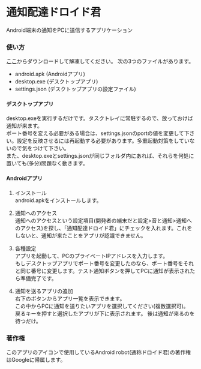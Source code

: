 # 通知配達ドロイド君

Android端末の通知をPCに送信するアプリケーション

### 使い方
[ここ](https://github.com/ptkNktq/AndroidNotificationNotifier/releases)からダウンロードして解凍してください。
次の3つのファイルがあります。
* android.apk (Androidアプリ)
* desktop.exe (デスクトップアプリ)
* settings.json (デスクトップアプリの設定ファイル)

#### デスクトップアプリ
desktop.exeを実行するだけです。タスクトレイに常駐するので、放っておけば通知が来ます。  
ポート番号を変える必要がある場合は、settings.jsonのportの値を変更して下さい。設定を反映させるには再起動する必要があります。多重起動対策をしていないので気をつけて下さい。  
また、desktop.exeとsettings.jsonが同じフォルダ内にあれば、それらを何処に置いても(多分)問題なく動きます。

#### Androidアプリ
1. インストール  
android.apkをインストールします。

2. 通知へのアクセス  
通知へのアクセスという設定項目(開発者の端末だと設定>音と通知>通知へのアクセス)を探し、「通知配達ドロイド君」にチェックを入れます。これをしないと、通知が来たことをアプリが認識できません。

3. 各種設定  
アプリを起動して、PCのプライベートIPアドレスを入力します。  
もしデスクトップアプリでポート番号を変更したのなら、ポート番号をそれと同じ番号に変更します。テスト通知ボタンを押してPCに通知が表示されたら準備完了です。

4. 通知を送るアプリの追加  
右下のボタンからアプリ一覧を表示できます。  
この中からPCに通知を送りたいアプリを選択してください(複数選択可)。  
戻るキーを押すと選択したアプリが下に表示されます。
後は通知が来るのを待つだけ。

### 著作権
このアプリのアイコンで使用しているAndroid robot(通称ドロイド君)の著作権はGoogleに帰属します。
